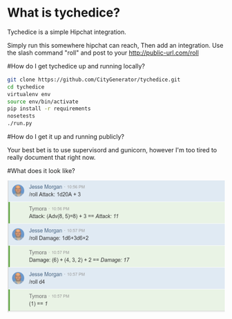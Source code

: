 # What is tychedice?

Tychedice is a simple Hipchat integration.

Simply run this somewhere hipchat can reach, Then add an integration. Use the slash command "roll" and post to your http://public-url.com/roll


#How do I get tychedice up and running locally?

``` bash
git clone https://github.com/CityGenerator/tychedice.git
cd tychedice
virtualenv env
source env/bin/activate
pip install -r requirements
nosetests
./run.py

```

#How do I get it up and running publicly?

Your best bet is to use supervisord and gunicorn, however I'm too tired to really document that right now.

#What does it look like?

![Example Rolls](/example/example_rolls.png)

